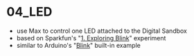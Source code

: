 # 04_LED
- use Max to control one LED attached to the Digital Sandbox
- based on Sparkfun's "[1. Exploring Blink](https://learn.sparkfun.com/tutorials/digital-sandbox-arduino-companion/1-exploring-blink)" experiment
- similar to Arduino's "[Blink](https://www.arduino.cc/en/Tutorial/BuiltInExamples/Blink)" built-in example
